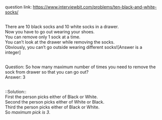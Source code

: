 question link: https://www.interviewbit.com/problems/ten-black-and-white-socks/<br /><br />

There are 10 black socks and 10 white socks in a drawer.<br />
Now you have to go out wearing your shoes.<br />
You can remove only 1 sock at a time.<br />
You can’t look at the drawer while removing the socks.<br />
Obviously, you can’t go outside wearing different socks![Answer is a integer]<br /><br />

Question: So how many maximum number of times you need to remove the sock from drawer so that you can go out?<br />
Answer: 3<br /><br />

::Solution::<br />
First the person picks either of Black or White.<br />
Second the person picks either of White or Black.<br />
Third the person picks either of Black or White.<br />
So *maximum pick is 3*.<br />
